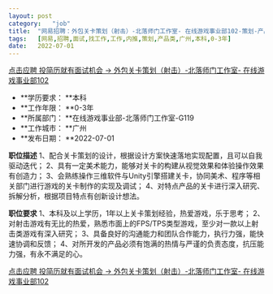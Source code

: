 ```yaml
---
layout:	post
category:	"job"
title:	"网易招聘：外包关卡策划（射击）-北落师门工作室- 在线游戏事业部102-策划-产品类-广州本科0-3年"
tags:	[网易,招聘,面试,找工作,工作,内推,策划,产品类,广州,本科,0-3年]
date:	2022-07-01
---
```


[点击应聘 投简历就有面试机会 -> 外包关卡策划（射击）-北落师门工作室- 在线游戏事业部102](http://mobile.bole.netease.com/bole/boleDetail?id=37177&employeeId=346f03c3cda5f04c&key=all)



- **学历要求： **本科
- **工作年限： **0-3年
- **所属部门： **在线游戏事业部-北落师门工作室-G119
- **工作城市： **广州
- **发布日期： **2022-07-01



**职位描述**
1、配合关卡策划的设计，根据设计方案快速落地实现配置，且可以自我驱动迭代；
2、具有一定美术能力，能够对关卡的构建从视觉效果和体验操作效果有创造力；
3、会熟练操作三维软件与Unity引擎搭建关卡，协同美术、程序等相关部门进行游戏的关卡制作的实现及调试；
4、对特点产品的关卡进行深入研究、拆解分析，根据项目特点有创新设计想法。



**职位要求**
1、本科及以上学历，1年以上关卡策划经验，热爱游戏，乐于思考；
2、对射击游戏有无比的热爱，熟悉市面上的FPS/TPS类型游戏，至少对一款以上射击类游戏有深入研究；
3、具备良好的沟通能力和团队合作能力，执行力强，能快速协调和反馈；
4、对所开发的产品必须有饱满的热情与严谨的负责态度，抗压能力强，有永不满足的心。



[点击应聘 投简历就有面试机会 -> 外包关卡策划（射击）-北落师门工作室- 在线游戏事业部102](http://mobile.bole.netease.com/bole/boleDetail?id=37177&employeeId=346f03c3cda5f04c&key=all)